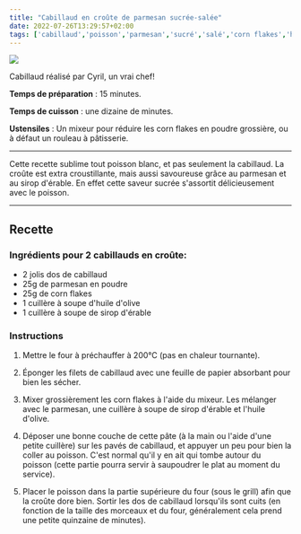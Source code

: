 ```yaml
---
title: "Cabillaud en croûte de parmesan sucrée-salée"
date: 2022-07-26T13:29:57+02:00
tags: ['cabillaud','poisson','parmesan','sucré','salé','corn flakes','huile', 'olive','sirop', 'érable','croûte']
---
```


![](/pictures/cabillaud_crumble.jpg)

Cabillaud réalisé par Cyril, un vrai chef! 

**Temps de préparation** : 15 minutes.

**Temps de cuisson** : une dizaine de minutes.

**Ustensiles** : Un mixeur pour réduire les corn flakes en poudre grossière, ou à défaut un rouleau à pâtisserie. 

---

Cette recette sublime tout poisson blanc, et pas seulement la cabillaud. La croûte est extra croustillante, mais aussi savoureuse grâce au parmesan et au sirop d'érable. En effet cette saveur sucrée s'assortit délicieusement avec le poisson.

---

## Recette

### Ingrédients pour 2 cabillauds en croûte:

- 2 jolis dos de cabillaud
- 25g de parmesan en poudre 
- 25g de corn flakes 
- 1 cuillère à soupe d'huile d'olive 
- 1 cuillère à soupe de sirop d'érable 

### Instructions

1. Mettre le four à préchauffer à 200°C (pas en chaleur tournante).

2. Éponger les filets de cabillaud avec une feuille de papier absorbant pour bien les sécher.

3. Mixer grossièrement les corn flakes à l'aide du mixeur. Les mélanger avec le parmesan, une cuillère à soupe de sirop d'érable et l'huile d'olive.

4. Déposer une bonne couche de cette pâte (à la main ou l'aide d'une petite cuillère) sur les pavés de cabillaud, et appuyer un peu pour bien la coller au poisson. C'est normal qu'il y en ait qui tombe autour du poisson (cette partie pourra servir à saupoudrer le plat au moment du service).

5. Placer le poisson dans la partie supérieure du four (sous le grill) afin que la croûte dore bien. Sortir les dos de cabillaud lorsqu'ils sont cuits (en fonction de la taille des morceaux et du four, généralement cela prend une petite quinzaine de minutes). 





